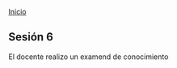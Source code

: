 <!-- No borrar o modificar -->
[Inicio](./index.md)

## Sesión 6


<!-- Su documentación aquí -->

El docente realizo un examend de conocimiento



